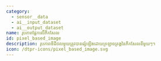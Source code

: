 ```yaml
---
category:
  - sensor__data
  - ai__input_dataset
  - ai__output_dataset
name: រូបភាពផ្អែកលើភីកសែល
id: pixel_based_image
description: រូបភាពឌីជីថលមួយត្រូវបានផ្សំឡើងដោយក្រឡាចត្រង្គនៃភីកសែលនីមួយៗ។
icon: /dtpr-icons/pixel_based_image.svg
---
```


